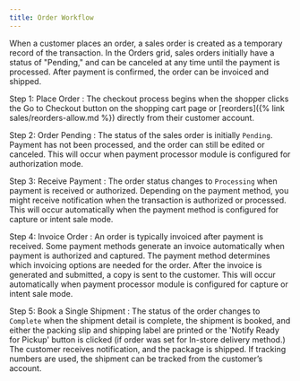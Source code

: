 ```yaml
---
title: Order Workflow
---
```


When a customer places an order, a sales order is created as a temporary record of the transaction. In the Orders grid, sales orders initially have a status of "Pending," and can be canceled at any time until the payment is processed. After payment is confirmed, the order can be invoiced and shipped.

Step 1: Place Order
: The checkout process begins when the shopper clicks the Go to Checkout button on the shopping cart page or [reorders]({% link sales/reorders-allow.md %}) directly from their customer account.

Step 2: Order Pending
: The status of the sales order is initially `Pending`. Payment has not been processed, and the order can still be edited or canceled. This will occur when payment processor module is configured for authorization mode.

Step 3: Receive Payment
: The order status changes to `Processing` when payment is received or authorized. Depending on the payment method, you might receive notification when the transaction is authorized or processed. This will occur automatically when the payment method is configured for capture or intent sale mode.

Step 4: Invoice Order
: An order is typically invoiced after payment is received. Some payment methods generate an invoice automatically when payment is authorized and captured. The payment method determines which invoicing options are needed for the order. After the invoice is generated and submitted, a copy is sent to the customer. This will occur automatically when payment processor module is configured for capture or intent sale mode.

Step 5: Book a Single Shipment
: The status of the order changes to `Complete` when the shipment detail is complete, the shipment is booked, and either the packing slip and shipping label are printed or the 'Notify Ready for Pickup' button is clicked (if order was set for In-store delivery method.)  The customer receives notification, and the package is shipped. If tracking numbers are used, the shipment can be tracked from the customer’s account.

